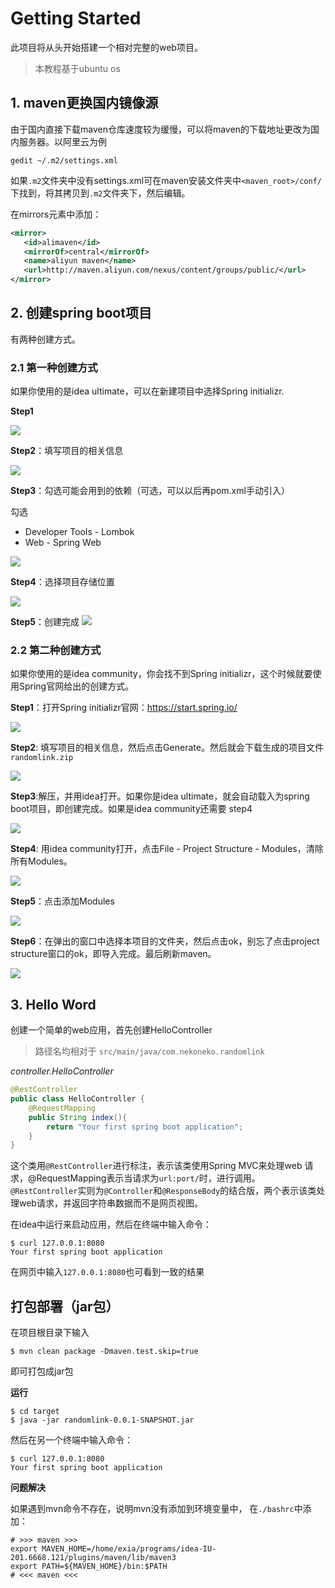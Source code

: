 # Getting Started
此项目将从头开始搭建一个相对完整的web项目。

> 本教程基于ubuntu os

## 1. maven更换国内镜像源
由于国内直接下载maven仓库速度较为缓慢，可以将maven的下载地址更改为国内服务器。以阿里云为例

```shell
gedit ~/.m2/settings.xml
```

如果`.m2`文件夹中没有settings.xml可在maven安装文件夹中`<maven_root>/conf/`下找到，将其拷贝到`.m2`文件夹下，然后编辑。

在mirrors元素中添加：

```xml
<mirror>
   <id>alimaven</id>
   <mirrorOf>central</mirrorOf>  
   <name>aliyun maven</name>
   <url>http://maven.aliyun.com/nexus/content/groups/public/</url>      
</mirror>
```

## 2. 创建spring boot项目

有两种创建方式。

### 2.1 第一种创建方式
如果你使用的是idea ultimate，可以在新建项目中选择Spring initializr.

**Step1**

![](imgs/GettingStarted/step1.png)

**Step2**：填写项目的相关信息

![](imgs/GettingStarted/step2.png)

**Step3**：勾选可能会用到的依赖（可选，可以以后再pom.xml手动引入）

勾选
- Developer Tools - Lombok
- Web - Spring Web

![](imgs/GettingStarted/step3.png)

**Step4**：选择项目存储位置

![](imgs/GettingStarted/step4.png)

**Step5**：创建完成
![](imgs/GettingStarted/step5.png)

### 2.2 第二种创建方式
如果你使用的是idea community，你会找不到Spring initializr，这个时候就要使用Spring官网给出的创建方式。

**Step1**：打开Spring initializr官网：https://start.spring.io/

![](imgs/GettingStarted/m2_step1.png)

**Step2**: 填写项目的相关信息，然后点击Generate。然后就会下载生成的项目文件`randomlink.zip`

![](imgs/GettingStarted/m2_step2.png)

**Step3**:解压，并用idea打开。如果你是idea ultimate，就会自动载入为spring boot项目，即创建完成。如果是idea community还需要 step4

![](imgs/GettingStarted/step5.png)

**Step4**: 用idea community打开，点击File - Project Structure - Modules，清除所有Modules。

![](imgs/GettingStarted/m2_step4.png)

**Step5**：点击添加Modules

![](imgs/GettingStarted/m2_step5.png)

**Step6**：在弹出的窗口中选择本项目的文件夹，然后点击ok，别忘了点击project structure窗口的ok，即导入完成。最后刷新maven。

![](imgs/GettingStarted/m2_step6.png)

## 3. Hello Word
创建一个简单的web应用，首先创建HelloController
> 路径名均相对于 `src/main/java/com.nekoneko.randomlink`

*controller.HelloController*

```java
@RestController
public class HelloController {
    @RequestMapping
    public String index(){
        return "Your first spring boot application";
    }
}
```
这个类用`@RestController`进行标注，表示该类使用Spring MVC来处理web 请求，@RequestMapping表示当请求为`url:port/`时，进行调用。`@RestController`实则为`@Controller`和`@ResponseBody`的结合版，两个表示该类处理web请求，并返回字符串数据而不是网页视图。


在idea中运行来启动应用，然后在终端中输入命令：
```shell
$ curl 127.0.0.1:8080
Your first spring boot application
```

在网页中输入`127.0.0.1:8080`也可看到一致的结果

## 打包部署（jar包）
在项目根目录下输入
```shell
$ mvn clean package -Dmaven.test.skip=true
```
即可打包成jar包

**运行**
```shell
$ cd target
$ java -jar randomlink-0.0.1-SNAPSHOT.jar
```
然后在另一个终端中输入命令：
```shell
$ curl 127.0.0.1:8080
Your first spring boot application
```

**问题解决**

如果遇到mvn命令不存在，说明mvn没有添加到环境变量中，
在`./bashrc`中添加：

```shell
# >>> maven >>>
export MAVEN_HOME=/home/exia/programs/idea-IU-201.6668.121/plugins/maven/lib/maven3
export PATH=${MAVEN_HOME}/bin:$PATH
# <<< maven <<<
```
